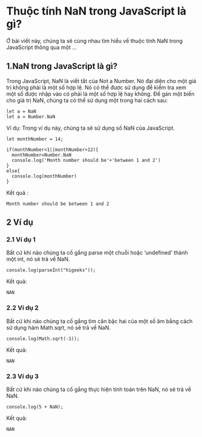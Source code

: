 # Thuộc tính NaN trong JavaScript là gì?


Ở bài viết này, chúng ta sẽ cùng nhau tìm hiểu về thuộc tính NaN trong JavaScript thông qua một …

<!--more-->

## 1.NaN trong JavaScript là gì?

Trong JavaScript, NaN là viết tắt của Not a Number. Nó đại diện cho một giá trị không phải là một số hợp lệ. Nó có thể được sử dụng để kiểm tra xem một số được nhập vào có phải là một số hợp lệ hay không. Để gán một biến cho giá trị NaN, chúng ta có thể sử dụng một trong hai cách sau:

```
let a = NaN
let a = Number.NaN
```

Ví dụ: Trong ví dụ này, chúng ta sẽ sử dụng số NaN của JavaScript.

```
let monthNumber = 14;

if(monthNumber<1||monthNumber>12){
  monthNumber=Number.NaN
  console.log('Month number should be'+'between 1 and 2')
}
else{
  console.log(monthNumber)
}

```

Kết quả :

```
Month number should be between 1 and 2
```

## 2 Ví dụ

### 2.1 Ví dụ 1

Bất cứ khi nào chúng ta cố gắng parse một chuỗi hoặc ‘undefined’ thành một int, nó sẽ trả về NaN.

```
console.log(parseInt("higeeks"));
```

Kết quả:

```
NAN
```

### 2.2 Ví dụ 2

Bất cứ khi nào chúng ta cố gắng tìm căn bậc hai của một số âm bằng cách sử dụng hàm Math.sqrt, nó sẽ trả về NaN.

```
console.log(Math.sqrt(-1));
```

Kết quả:

```
NAN
```

### 2.3 Ví dụ 3

Bất cứ khi nào chúng ta cố gắng thực hiện tính toán trên NaN, nó sẽ trả về NaN.

```
console.log(5 + NaN);
```

Kết quả:

```
NAN
```

